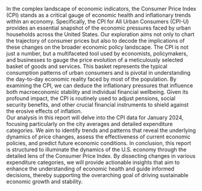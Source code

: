 In the complex landscape of economic indicators, the Consumer Price Index (CPI) stands as 
a critical gauge of economic health and inflationary trends within an economy. Specifically, 
the CPI for All Urban Consumers (CPI-U) provides an essential snapshot of the economic 
pressures faced by urban households across the United States. Our exploration aims not 
only to chart the trajectory of consumer prices but also to decode the implications of these 
changes on the broader economic policy landscape. 
The CPI is not just a number, but a multifaceted tool used by economists, policymakers, and 
businesses to gauge the price evolution of a meticulously selected basket of goods and 
services. This basket represents the typical consumption patterns of urban consumers and 
is pivotal in understanding the day-to-day economic reality faced by most of the population. 
By examining the CPI, we can deduce the inflationary pressures that influence both 
macroeconomic stability and individual financial wellbeing. Given its profound impact, the 
CPI is routinely used to adjust pensions, social security benefits, and other crucial financial 
instruments to shield against the erosive effects of inflation.  
Our analysis in this report will delve into the CPI data for January 2024, focusing particularly 
on the city averages and detailed expenditure categories. We aim to identify trends and 
patterns that reveal the underlying dynamics of price changes, assess the effectiveness of 
current economic policies, and predict future economic conditions. In conclusion, this 
report is structured to illuminate the dynamics of the U.S. economy through the detailed lens 
of the Consumer Price Index. By dissecting changes in various expenditure categories, we 
will provide actionable insights that aim to enhance the understanding of economic health 
and guide informed decisions, thereby supporting the overarching goal of driving sustainable 
economic growth and stability. 
